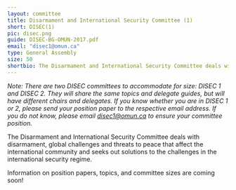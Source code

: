 ```yaml
---
layout: committee
title: Disarmament and International Security Committee (1)
short: DISEC(1)
pic: disec.png
guide: DISEC-BG-OMUN-2017.pdf
email: "disec1@omun.ca"
type: General Assembly
size: 50
shortbio: The Disarmament and International Security Committee deals with disarmament, global challenges and threats to peace that affect the international community and seeks out solutions to the challenges in the international security regime.
---
```


*Note: There are two DISEC committees to accommodate for size: DISEC 1 and DISEC 2. They will share the same topics and delegate guides, but will have different chairs and delegates. If you know whether you are in DISEC 1 or 2, please send your position paper to the respective email address. If you do not know, please email disec1@omun.ca to ensure your committee position.*

The Disarmament and International Security Committee deals with disarmament, global challenges and threats to peace that affect the international community and seeks out solutions to the challenges in the international security regime.

Information on position papers, topics, and committee sizes are coming soon!
